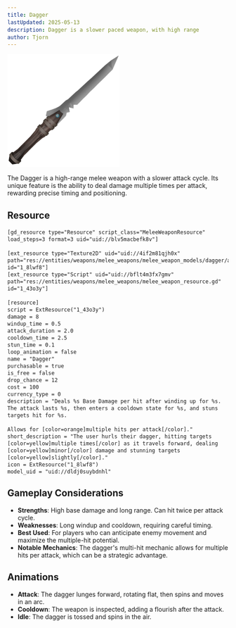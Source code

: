 ```yaml
---
title: Dagger
lastUpdated: 2025-05-13
description: Dagger is a slower paced weapon, with high range
author: Tjorn
---
```


![Dagger Icon](../../../../../../../assets/fowl-play/gameplay/combat/melee-combat/weapons/dagger/dagger.png)

The Dagger is a high-range melee weapon with a slower attack cycle. Its unique feature is the ability to deal damage multiple times per attack, rewarding precise timing and positioning.

## Resource

```gdscript
[gd_resource type="Resource" script_class="MeleeWeaponResource" load_steps=3 format=3 uid="uid://blv5macbefk8v"]

[ext_resource type="Texture2D" uid="uid://4if2m81qjh0x" path="res://entities/weapons/melee_weapons/melee_weapon_models/dagger/art/dagger.png" id="1_8lwf8"]
[ext_resource type="Script" uid="uid://bflt4m3fx7gmv" path="res://entities/weapons/melee_weapons/melee_weapon_resource.gd" id="1_43o3y"]

[resource]
script = ExtResource("1_43o3y")
damage = 8
windup_time = 0.5
attack_duration = 2.0
cooldown_time = 2.5
stun_time = 0.1
loop_animation = false
name = "Dagger"
purchasable = true
is_free = false
drop_chance = 12
cost = 100
currency_type = 0
description = "Deals %s Base Damage per hit after winding up for %s. The attack lasts %s, then enters a cooldown state for %s, and stuns targets hit for %s.

Allows for [color=orange]multiple hits per attack[/color]."
short_description = "The user hurls their dagger, hitting targets [color=yellow]multiple times[/color] as it travels forward, dealing [color=yellow]minor[/color] damage and stunning targets [color=yellow]slightly[/color]."
icon = ExtResource("1_8lwf8")
model_uid = "uid://dldj0suybdnhl"

```

## Gameplay Considerations

- **Strengths**: High base damage and long range. Can hit twice per attack cycle.
- **Weaknesses**: Long windup and cooldown, requiring careful timing.
- **Best Used**: For players who can anticipate enemy movement and maximize the multiple-hit potential.
- **Notable Mechanics**: The dagger's multi-hit mechanic allows for multiple hits per attack, which can be a strategic advantage.

## Animations

- **Attack**: The dagger lunges forward, rotating flat, then spins and moves in an arc.
- **Cooldown**: The weapon is inspected, adding a flourish after the attack.
- **Idle**: The dagger is tossed and spins in the air.
